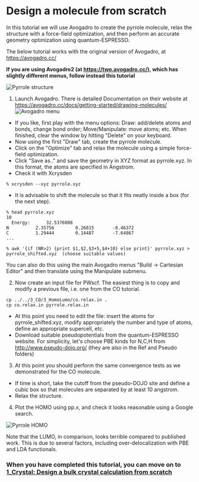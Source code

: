 # Design a molecule from scratch
In this tutorial we will use Avogadro to create the pyrrole molecule, relax the structure with a force-field optimization, and then perform an accurate geometry optimization using quantum-ESPRESSO.

The below tutorial works with the original version of Avogadro, at https://avogadro.cc/

**If you are using Avogadro2 (at https://two.avogadro.cc/), which has slightly different menus, follow instead this tutorial**

![Pyrrole structure](Ref/pyrrole01.png?raw=true "pyrrole")

  1. Launch Avogadro. There is detailed Documentation on their website at https://avogadro.cc/docs/getting-started/drawing-molecules/
    ![Avogadro menu](Ref/avogadro_menu.png?raw=true "pyrrole")
  - If you like, first play with the menu options: Draw: add/delete atoms and bonds, change bond order; Move/Manipulate: move atoms; etc. When finished, clear the window by hitting "Delete" on your keyboard.
  - Now using the first "Draw" tab, create the pyrrole molecule.
  - Click on the "Optimize" tab and relax the molecule using a simple force-field optimization.
  - Click "Save as.." and save the geometry in XYZ format as pyrrole.xyz. In this format, the atoms are specified in Angstrom.
  - Check it with Xcrysden 
  ```
  % xcrysden --xyz pyrrole.xyz
  ```
  - It is advisable to shift the molecule so that it fits neatly inside a box (for the next step). 
  ```
  % head pyrrole.xyz
  10
	Energy:      32.5376008
  N          2.35756        0.26815       -8.46372
  C          1.29444        0.14487       -7.64867
  ...
 
  % awk '{if (NR>2) {print $1,$2,$3+5,$4+10} else print}' pyrrole.xyz > pyrrole_shifted.xyz  (choose suitable values)
  ```
  You can also do this using the main Avogadro menus "Build -> Cartesian Editor" and then translate using the Manipulate submenu.

  2. Now create an input file for PWscf. The easiest thing is to copy and modify a previous file, i.e. one from the CO tutorial.
  ```
  cp ../../3_CO/3_HomoLumo/co.relax.in .
  cp co.relax.in pyrrole.relax.in
  ```
  - At this point you need to edit the file: insert the atoms for pyrrole_shifted.xyz, modify appropriately the number and type of atoms, define an appropriate supercell, etc.
  - Download suitable pseudopotentials from the quantum-ESPRESSO website. For simplicity, let's choose PBE kinds for N,C,H from http://www.pseudo-dojo.org/   (they are also in the Ref and Pseudo folders)

  3.  At this point you should perform the same convergence tests as we demonstrated for the CO molecule.
  - If time is short, take the cutoff from the pseudo-DOJO site and define a cubic box so that molecules are separated by at least 10 angstrom.
  - Relax the structure.

  4. Plot the HOMO using pp.x, and check it looks reasonable using a Google search.

  ![Pyrrole HOMO](Ref/pyrrole_HOMO.png?raw=true "pyrrole")

  Note that the LUMO, in comparison, looks terrible compared to published work. This is due to several factors, including over-delocalization with PBE and LDA functionals.

### When you have completed this tutorial, you can move on to [1_Crystal: Design a bulk crystal calculation from scratch](../1_Crystal)
